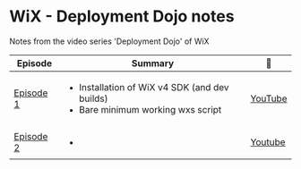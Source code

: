 # WiX - Deployment Dojo notes
Notes from the video series 'Deployment Dojo' of WiX

|Episode|Summary|:movie_camera:|
|---|---|---|
|[Episode 1](episode1/README.md)| <ul><li>Installation of WiX v4 SDK (and dev builds)</li><li>Bare minimum working wxs script</li></ul> | [YouTube](https://www.youtube.com/watch?v=-Y7dOtciOJw)|
|[Episode 2](episode1/README.md)| <ul><li></li></ul> |[Youtube](https://www.youtube.com/watch?v=0ApAkl4HKxw)|

